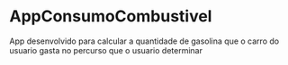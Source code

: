 # AppConsumoCombustivel
 
App desenvolvido para calcular a quantidade de gasolina que o carro do usuario gasta no percurso que o usuario determinar
